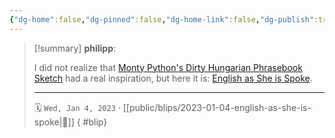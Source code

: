 ```yaml
---
{"dg-home":false,"dg-pinned":false,"dg-home-link":false,"dg-publish":true,"type":"blip","created-date":"2023-01-04T00:00:00","disabled rules":["yaml-title","yaml-title-alias","file-name-heading"],"title":"philipp @ 2023-01-04","dg-permalink":"2023/01/04/english-as-she-is-spoke/","updated-date":"2025-04-30T22:27:37","dg-path":"blips/2023-01-04-english-as-she-is-spoke.md","permalink":"/2023/01/04/english-as-she-is-spoke/","dgPassFrontmatter":true}
---
```


> [!summary] **philipp**:
>
> I did not realize that [Monty Python's Dirty Hungarian Phrasebook Sketch](https://www.youtube.com/watch?v=C1Sw0PDgHU4) had a real inspiration, but here it is: [English as She is Spoke](https://www.exclassics.com/espoke/espkpdf.pdf).
> - - -
>
> 🗓️ `Wed, Jan 4, 2023` · [[public/blips/2023-01-04-english-as-she-is-spoke\|🔗]]
{ #blip}

